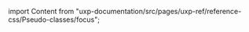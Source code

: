 
import Content from "uxp-documentation/src/pages/uxp-ref/reference-css/Pseudo-classes/focus";

<Content query="product=photoshop"/>
